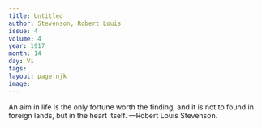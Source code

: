 ```yaml
---
title: Untitled
author: Stevenson, Robert Louis
issue: 4
volume: 4
year: 1917
month: 14
day: Vi
tags:
layout: page.njk
image:
---
```

An aim in life is the only fortune worth the finding, and it is not to found in foreign lands, but in the heart itself. —Robert Louis Stevenson.


